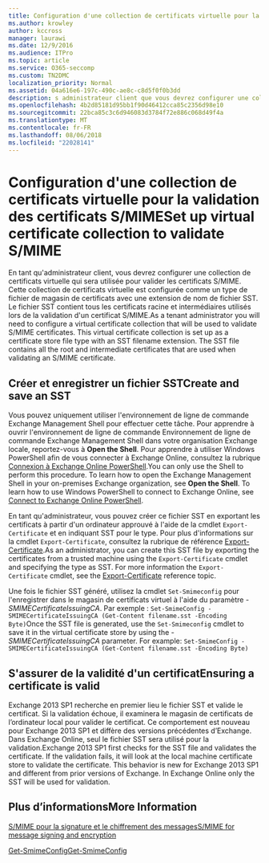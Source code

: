 ```yaml
---
title: Configuration d'une collection de certificats virtuelle pour la validation des certificats S/MIME
ms.author: krowley
author: kccross
manager: laurawi
ms.date: 12/9/2016
ms.audience: ITPro
ms.topic: article
ms.service: O365-seccomp
ms.custom: TN2DMC
localization_priority: Normal
ms.assetid: 04a616e6-197c-490c-ae8c-c8d5f0f0b3dd
description: s administrateur client que vous devrez configurer une collection virtuelle de certificat qui sera utilisée pour valider des certificats S/MIME.
ms.openlocfilehash: 4b2d85181d95bb1f90d46412cca85c2356d98e10
ms.sourcegitcommit: 22bca85c3c6d946083d3784f72e886c068d49f4a
ms.translationtype: MT
ms.contentlocale: fr-FR
ms.lasthandoff: 08/06/2018
ms.locfileid: "22028141"
---
```

# <a name="set-up-virtual-certificate-collection-to-validate-smime"></a><span data-ttu-id="3a77b-103">Configuration d'une collection de certificats virtuelle pour la validation des certificats S/MIME</span><span class="sxs-lookup"><span data-stu-id="3a77b-103">Set up virtual certificate collection to validate S/MIME</span></span>

<span data-ttu-id="3a77b-p101">En tant qu'administrateur client, vous devrez configurer une collection de certificats virtuelle qui sera utilisée pour valider les certificats S/MIME. Cette collection de certificats virtuelle est configurée comme un type de fichier de magasin de certificats avec une extension de nom de fichier SST. Le fichier SST contient tous les certificats racine et intermédiaires utilisés lors de la validation d'un certificat S/MIME.</span><span class="sxs-lookup"><span data-stu-id="3a77b-p101">As a tenant administrator you will need to configure a virtual certificate collection that will be used to validate S/MIME certificates. This virtual certificate collection is set up as a certificate store file type with an SST filename extension. The SST file contains all the root and intermediate certificates that are used when validating an S/MIME certificate.</span></span>
  
## <a name="create-and-save-an-sst"></a><span data-ttu-id="3a77b-107">Créer et enregistrer un fichier SST</span><span class="sxs-lookup"><span data-stu-id="3a77b-107">Create and save an SST</span></span>
<span data-ttu-id="3a77b-108"><a name="sectionSection0"> </a></span><span class="sxs-lookup"><span data-stu-id="3a77b-108"></span></span>

<span data-ttu-id="3a77b-p102">Vous pouvez uniquement utiliser l'environnement de ligne de commande Exchange Management Shell pour effectuer cette tâche. Pour apprendre à ouvrir l'environnement de ligne de commande Environnement de ligne de commande Exchange Management Shell dans votre organisation Exchange locale, reportez-vous à **Open the Shell**. Pour apprendre à utiliser Windows PowerShell afin de vous connecter à Exchange Online, consultez la rubrique [Connexion à Exchange Online PowerShell](https://go.microsoft.com/fwlink/p/?linkid=396554).</span><span class="sxs-lookup"><span data-stu-id="3a77b-p102">You can only use the Shell to perform this procedure. To learn how to open the Exchange Management Shell in your on-premises Exchange organization, see **Open the Shell**. To learn how to use Windows PowerShell to connect to Exchange Online, see [Connect to Exchange Online PowerShell](https://go.microsoft.com/fwlink/p/?linkid=396554).</span></span>
  
<span data-ttu-id="3a77b-p103">En tant qu'administrateur, vous pouvez créer ce fichier SST en exportant les certificats à partir d'un ordinateur approuvé à l'aide de la cmdlet  `Export-Certificate` et en indiquant SST pour le type. Pour plus d'informations sur la cmdlet  `Export-Certificate`, consultez la rubrique de référence [Export-Certificate](https://technet.microsoft.com/en-us/library/hh848628.aspx).</span><span class="sxs-lookup"><span data-stu-id="3a77b-p103">As an administrator, you can create this SST file by exporting the certificates from a trusted machine using the  `Export-Certificate` cmdlet and specifying the type as SST. For more information the  `Export-Certificate` cmdlet, see the [Export-Certificate](https://technet.microsoft.com/en-us/library/hh848628.aspx) reference topic.</span></span> 
  
<span data-ttu-id="3a77b-p104">Une fois le fichier SST généré, utilisez la cmdlet  `Set-Smimeconfig` pour l'enregistrer dans le magasin de certificats virtuel à l'aide du paramètre  _-SMIMECertificateIssuingCA_. Par exemple :  `Set-SmimeConfig -SMIMECertificateIssuingCA (Get-Content filename.sst -Encoding Byte)`</span><span class="sxs-lookup"><span data-stu-id="3a77b-p104">Once the SST file is generated, use the  `Set-Smimeconfig` cmdlet to save it in the virtual certificate store by using the  _-SMIMECertificateIssuingCA_ parameter. For example:  `Set-SmimeConfig -SMIMECertificateIssuingCA (Get-Content filename.sst -Encoding Byte)`</span></span>
  
## <a name="ensuring-a-certificate-is-valid"></a><span data-ttu-id="3a77b-116">S'assurer de la validité d'un certificat</span><span class="sxs-lookup"><span data-stu-id="3a77b-116">Ensuring a certificate is valid</span></span>
<span data-ttu-id="3a77b-117"><a name="sectionSection1"> </a></span><span class="sxs-lookup"><span data-stu-id="3a77b-117"></span></span>

<span data-ttu-id="3a77b-p105">Exchange 2013 SP1 recherche en premier lieu le fichier SST et valide le certificat. Si la validation échoue, il examinera le magasin de certificats de l’ordinateur local pour valider le certificat. Ce comportement est nouveau pour Exchange 2013 SP1 et diffère des versions précédentes d’Exchange. Dans Exchange Online, seul le fichier SST sera utilisé pour la validation.</span><span class="sxs-lookup"><span data-stu-id="3a77b-p105">Exchange 2013 SP1 first checks for the SST file and validates the certificate. If the validation fails, it will look at the local machine certificate store to validate the certificate. This behavior is new for Exchange 2013 SP1 and different from prior versions of Exchange. In Exchange Online only the SST will be used for validation.</span></span>
  
## <a name="more-information"></a><span data-ttu-id="3a77b-122">Plus d’informations</span><span class="sxs-lookup"><span data-stu-id="3a77b-122">More Information</span></span>
<span data-ttu-id="3a77b-123"><a name="sectionSection2"> </a></span><span class="sxs-lookup"><span data-stu-id="3a77b-123"></span></span>

[<span data-ttu-id="3a77b-124">S/MIME pour la signature et le chiffrement des messages</span><span class="sxs-lookup"><span data-stu-id="3a77b-124">S/MIME for message signing and encryption</span></span>](s-mime-for-message-signing-and-encryption.md)
  
[<span data-ttu-id="3a77b-125">Get-SmimeConfig</span><span class="sxs-lookup"><span data-stu-id="3a77b-125">Get-SmimeConfig</span></span>](http://technet.microsoft.com/library/4b29fa89-0840-4fe9-8885-019fcef2e02b.aspx)
  

